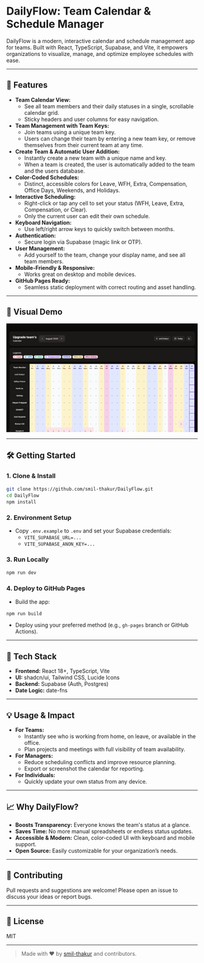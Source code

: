 # DailyFlow: Team Calendar & Schedule Manager

DailyFlow is a modern, interactive calendar and schedule management app for teams. Built with React, TypeScript, Supabase, and Vite, it empowers organizations to visualize, manage, and optimize employee schedules with ease.

---

## 🚀 Features

- **Team Calendar View:**
  - See all team members and their daily statuses in a single, scrollable calendar grid.
  - Sticky headers and user columns for easy navigation.
- **Team Management with Team Keys:**
  - Join teams using a unique team key.
  - Users can change their team by entering a new team key, or remove themselves from their current team at any time.
- **Create Team & Automatic User Addition:**
  - Instantly create a new team with a unique name and key.
  - When a team is created, the user is automatically added to the team and the users database.
- **Color-Coded Schedules:**
  - Distinct, accessible colors for Leave, WFH, Extra, Compensation, Office Days, Weekends, and Holidays.
- **Interactive Scheduling:**
  - Right-click or tap any cell to set your status (WFH, Leave, Extra, Compensation, or Clear).
  - Only the current user can edit their own schedule.
- **Keyboard Navigation:**
  - Use left/right arrow keys to quickly switch between months.
- **Authentication:**
  - Secure login via Supabase (magic link or OTP).
- **User Management:**
  - Add yourself to the team, change your display name, and see all team members.
- **Mobile-Friendly & Responsive:**
  - Works great on desktop and mobile devices.
- **GitHub Pages Ready:**
  - Seamless static deployment with correct routing and asset handling.

---

## 🌈 Visual Demo

![DayFlow Calendar Screenshot](public/demo.png)

---

## 🛠️ Getting Started

### 1. Clone & Install

```bash
git clone https://github.com/smil-thakur/DailyFlow.git
cd DailyFlow
npm install
```

### 2. Environment Setup

- Copy `.env.example` to `.env` and set your Supabase credentials:
  - `VITE_SUPABASE_URL=...`
  - `VITE_SUPABASE_ANON_KEY=...`

### 3. Run Locally

```bash
npm run dev
```

### 4. Deploy to GitHub Pages

- Build the app:

```bash
npm run build
```

- Deploy using your preferred method (e.g., `gh-pages` branch or GitHub Actions).

---

## 🧩 Tech Stack

- **Frontend:** React 18+, TypeScript, Vite
- **UI:** shadcn/ui, Tailwind CSS, Lucide Icons
- **Backend:** Supabase (Auth, Postgres)
- **Date Logic:** date-fns

---

## 💡 Usage & Impact

- **For Teams:**
  - Instantly see who is working from home, on leave, or available in the office.
  - Plan projects and meetings with full visibility of team availability.
- **For Managers:**
  - Reduce scheduling conflicts and improve resource planning.
  - Export or screenshot the calendar for reporting.
- **For Individuals:**
  - Quickly update your own status from any device.

---

## 📈 Why DailyFlow?

- **Boosts Transparency:** Everyone knows the team's status at a glance.
- **Saves Time:** No more manual spreadsheets or endless status updates.
- **Accessible & Modern:** Clean, color-coded UI with keyboard and mobile support.
- **Open Source:** Easily customizable for your organization’s needs.

---

## 🤝 Contributing

Pull requests and suggestions are welcome! Please open an issue to discuss your ideas or report bugs.

---

## 📄 License

MIT

---

> Made with ❤️ by [smil-thakur](https://github.com/smil-thakur) and contributors.
